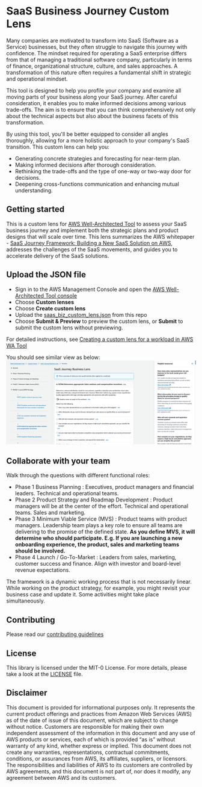 # SaaS Business Journey Custom Lens

Many companies are motivated to transform into SaaS (Software as a Service) businesses, but they often struggle to navigate this journey with confidence. The mindset required for operating a SaaS enterprise differs from that of managing a traditional software company, particularly in terms of finance, organizational structure, culture, and sales approaches. A transformation of this nature often requires a fundamental shift in strategic and operational mindset.

This tool is designed to help you profile your company and examine all moving parts of your business along your SaaS journey. After careful consideration, it enables you to make informed decisions among various trade-offs. The aim is to ensure that you can think comprehensively not only about the technical aspects but also about the business facets of this transformation.

By using this tool, you'll be better equipped to consider all angles thoroughly, allowing for a more holistic approach to your company's SaaS transition. This custom lens can help you: 

* Generating concrete strategies and forecasting for near-term plan.  
* Making informed decisions after thorough consideration.
* Rethinking the trade-offs and the type of one-way or two-way door for decisions.
* Deepening cross-functions communication and enhancing mutual understanding.


## Getting started

This is a custom lens for [AWS Well-Architected Tool](https://aws.amazon.com/well-architected-tool/) to assess your SaaS business journey and implement both the strategic plans and product designs that will scale over time. This lens summarizes the AWS whitepaper - [SaaS Journey Framework: Building a New SaaS Solution on AWS](https://docs.aws.amazon.com/whitepapers/latest/saas-journey-framework/saas-journey-framework.html), addresses the challenges of the SaaS movements, and guides you to accelerate delivery of the SaaS solutions.


## Upload the JSON file

- Sign in to the AWS Management Console and open the [AWS Well-Architected Tool console](https://console.aws.amazon.com/wellarchitected)
- Choose **Custom lenses**
- Choose **Create custom lens**
- Upload the [saas_biz_custom_lens.json](./saas_biz_custom_lens.json) from this repo
- Choose **Submit & Preview** to preview the custom lens, or **Submit** to submit the custom lens without previewing.

For detailed instructions, see [Creating a custom lens for a workload in AWS WA Tool](https://docs.aws.amazon.com/wellarchitected/latest/userguide/lenses-create.html)

You should see similar view as below:
![WAView](./img/WAView.png)

## Collaborate with your team
Walk through the questions with different functional roles:
- Phase 1 Business Planning : Executives, product managers and financial leaders. Technical and operational teams.
- Phase 2 Product Strategy and Roadmap Development : Product managers will be at the center of the effort. Technical and operational teams. Sales and marketing.
- Phase 3 Minimum Viable Service (MVS) : Product teams with product managers. Leadership team plays a key role to ensure all teams are delivering to the promise of the defined state. **As you define MVS, it will determine who should participate. E.g. If you are launching a new onboarding experience, the product, sales and marketing teams should be involved.**
- Phase 4 Launch / Go-To-Market : Leaders from sales, marketing, customer success and finance. Align with investor and board-level revenue expectations.

The framework is a dynamic working process that is not necessarily linear. While working on the product strategy, for example, you might revisit your business case and update it. Some activities might take place simultaneously.  

## Contributing
Please read our [contributing guidelines](./CONTRIBUTING.md)


## License
This library is licensed under the MIT-0 License. For more details, please take a look at the [LICENSE](./LICENSE) file.

## Disclaimer
This document is provided for informational purposes only. It represents the current product offerings and practices from Amazon Web Services (AWS) as of the date of issue of this document, which are subject to change without notice. Customers are responsible for making their own independent assessment of the information in this document and any use of AWS products or services, each of which is provided “as is” without warranty of any kind, whether express or implied. This document does not create any warranties, representations, contractual commitments, conditions, or assurances from AWS, its affiliates, suppliers, or licensors. The responsibilities and liabilities of AWS to its customers are controlled by AWS agreements, and this document is not part of, nor does it modify, any agreement between AWS and its customers.
